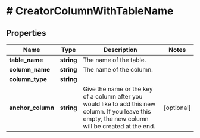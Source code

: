 # # CreatorColumnWithTableName

## Properties

Name | Type | Description | Notes
------------ | ------------- | ------------- | -------------
**table_name** | **string** | The name of the table. |
**column_name** | **string** | The name of the column. |
**column_type** | **string** |  |
**anchor_column** | **string** | Give the name or the key of a column after you would like to add this new column. If you leave this empty, the new column will be created at the end. | [optional]


